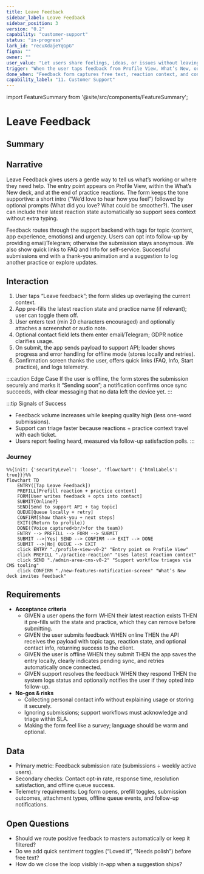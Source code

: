 ```yaml
---
title: Leave Feedback
sidebar_label: Leave Feedback
sidebar_position: 3
version: "0.2"
capability: "customer-support"
status: "in-progress"
lark_id: "recuXdajeYqGpG"
figma: ""
owner: ""
user_value: "Let users share feelings, ideas, or issues without leaving the app."
trigger: "When the user taps feedback from Profile View, What’s New, or notifications."
done_when: "Feedback form captures free text, reaction context, and contact preference, routing to support."
capability_label: "11. Customer Support"
---
```


import FeatureSummary from '@site/src/components/FeatureSummary';

# Leave Feedback

## Summary

<FeatureSummary />

## Narrative
Leave Feedback gives users a gentle way to tell us what’s working or where they need help. The entry point appears on Profile View, within the What’s New deck, and at the end of practice reactions. The form keeps the tone supportive: a short intro (“We’d love to hear how you feel”) followed by optional prompts (What did you love? What could be smoother?). The user can include their latest reaction state automatically so support sees context without extra typing.

Feedback routes through the support backend with tags for topic (content, app experience, emotions) and urgency. Users can opt into follow-up by providing email/Telegram; otherwise the submission stays anonymous. We also show quick links to FAQ and Info for self-service. Successful submissions end with a thank-you animation and a suggestion to log another practice or explore updates.

## Interaction
1. User taps “Leave feedback”; the form slides up overlaying the current context.
2. App pre-fills the latest reaction state and practice name (if relevant); user can toggle them off.
3. User enters text (min 20 characters encouraged) and optionally attaches a screenshot or audio note.
4. Optional contact field lets them enter email/Telegram; GDPR notice clarifies usage.
5. On submit, the app sends payload to support API; loader shows progress and error handling for offline mode (stores locally and retries).
6. Confirmation screen thanks the user, offers quick links (FAQ, Info, Start practice), and logs telemetry.

:::caution Edge Case
If the user is offline, the form stores the submission securely and marks it “Sending soon”; a notification confirms once sync succeeds, with clear messaging that no data left the device yet.
:::

:::tip Signals of Success
- Feedback volume increases while keeping quality high (less one-word submissions).
- Support can triage faster because reactions + practice context travel with each ticket.
- Users report feeling heard, measured via follow-up satisfaction polls.
:::

### Journey

```mermaid
%%{init: {'securityLevel': 'loose', 'flowchart': {'htmlLabels': true}}}%%
flowchart TD
    ENTRY([Tap Leave Feedback])
    PREFILL[Prefill reaction + practice context]
    FORM[User writes feedback + opts into contact]
    SUBMIT{Online?}
    SEND[Send to support API + tag topic]
    QUEUE[Queue locally + retry]
    CONFIRM[Show thank-you + next steps]
    EXIT((Return to profile))
    DONE((Voice captured<br/>for the team))
    ENTRY --> PREFILL --> FORM --> SUBMIT
    SUBMIT -->|Yes| SEND --> CONFIRM --> EXIT --> DONE
    SUBMIT -->|No| QUEUE --> EXIT
    click ENTRY "./profile-view-v0-2" "Entry point on Profile View"
    click PREFILL "./practice-reaction" "Uses latest reaction context"
    click SEND "./admin-area-cms-v0-2" "Support workflow triages via CMS tooling"
    click CONFIRM "./new-features-notification-screen" "What’s New deck invites feedback"
```

## Requirements
- **Acceptance criteria**
  - GIVEN a user opens the form WHEN their latest reaction exists THEN it pre-fills with the state and practice, which they can remove before submitting.
  - GIVEN the user submits feedback WHEN online THEN the API receives the payload with topic tags, reaction state, and optional contact info, returning success to the client.
  - GIVEN the user is offline WHEN they submit THEN the app saves the entry locally, clearly indicates pending sync, and retries automatically once connected.
  - GIVEN support resolves the feedback WHEN they respond THEN the system logs status and optionally notifies the user if they opted into follow-up.
- **No-gos & risks**
  - Collecting personal contact info without explaining usage or storing it securely.
  - Ignoring submissions; support workflows must acknowledge and triage within SLA.
  - Making the form feel like a survey; language should be warm and optional.

## Data
- Primary metric: Feedback submission rate (submissions ÷ weekly active users).
- Secondary checks: Contact opt-in rate, response time, resolution satisfaction, and offline queue success.
- Telemetry requirements: Log form opens, prefill toggles, submission outcomes, attachment types, offline queue events, and follow-up notifications.

## Open Questions
- Should we route positive feedback to masters automatically or keep it filtered?
- Do we add quick sentiment toggles (“Loved it”, “Needs polish”) before free text?
- How do we close the loop visibly in-app when a suggestion ships?
